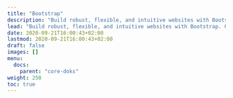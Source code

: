 ```yaml
---
title: "Bootstrap"
description: "Build robust, flexible, and intuitive websites with Bootstrap. Or use any other front-end framework if you prefer."
lead: "Build robust, flexible, and intuitive websites with Bootstrap. Or use any other front-end framework if you prefer."
date: 2020-09-21T16:00:43+02:00
lastmod: 2020-09-21T16:00:43+02:00
draft: false
images: []
menu: 
  docs:
    parent: "core-doks"
weight: 250
toc: true
---
```


